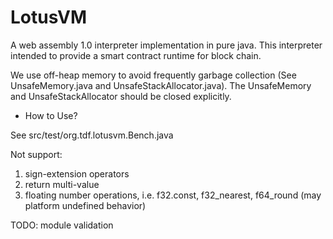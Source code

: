 # LotusVM

A web assembly 1.0 interpreter implementation in pure java.
This interpreter intended to provide a smart contract runtime for block chain. 

We use off-heap memory to avoid frequently garbage collection (See UnsafeMemory.java and UnsafeStackAllocator.java).
The UnsafeMemory and UnsafeStackAllocator should be closed explicitly.

- How to Use?

See src/test/org.tdf.lotusvm.Bench.java 

Not support:
1. sign-extension operators
2. return multi-value
3. floating number operations, i.e. f32.const, f32_nearest, f64_round (may platform undefined behavior)

TODO: module validation